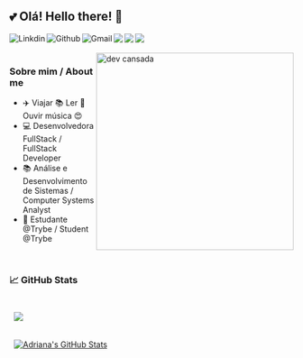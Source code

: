 ## 💕 Olá! Hello there! 👋

<a href="https://www.linkedin.com/in/adriana-barreto92/">
  <img align="left" alt="Linkdin" src="https://img.shields.io/badge/LinkedIn-0077B5?style=for-the-badge&logo=linkedin&logoColor=white" />
</a>

<a href="https://github.com/AdrianaBarreto">
  <img align="left" alt="Github" src="https://img.shields.io/badge/GitHub-100000?style=for-the-badge&logo=github&logoColor=white" />
</a>

<a href="mailto:adridev.barreto@gmail.com">
  <img align="left" alt="Gmail" src="https://img.shields.io/badge/Gmail-D14836?style=for-the-badge&logo=gmail&logoColor=white" />
</a>

<img align="left" src="https://img.shields.io/badge/JavaScript-323330?style=for-the-badge&logo=javascript&logoColor=F7DF1E" />
<img align="left" src="https://img.shields.io/badge/HTML5-E34F26?style=for-the-badge&logo=html5&logoColor=white" />
<img align="left" src="https://img.shields.io/badge/CSS3-1572B6?style=for-the-badge&logo=css3&logoColor=white" />

<br/>

<br/>

<img align="right" alt="dev cansada" width="350px" src="https://i.imgur.com/zmTlwJz.gif" />

### Sobre mim / About me
* ✈️ Viajar 📚 Ler 🎵 Ouvir música 😍
* :computer: Desenvolvedora FullStack / FullStack Developer
* :books: Análise e Desenvolvimento de Sistemas / Computer Systems Analyst
* :briefcase: Estudante @Trybe / Student @Trybe

<br>

### &#x1f4c8; GitHub Stats

<br>

<a href="https://github.com/AdrianaBarreto">
  <img align="center" style="margin:0.5rem" src="https://github-readme-stats.vercel.app/api/top-langs/?username=AdrianaBarreto&hide=html,css&title_color=ffffff&text_color=c9cacc&icon_color=4AB197&bg_color=1A2B34" />
</a>

<br/>
<br/>

<a href="https://github.com/AdrianaBarreto">
  <img align="center" style="margin:0.5rem" src="https://github-readme-stats.vercel.app/api?username=AdrianaBarreto&show_icons=true&line_height=27&count_private=true&title_color=ffffff&text_color=c9cacc&icon_color=4AB097&bg_color=1A2B34" alt="Adriana's GitHub Stats" />
</a>

